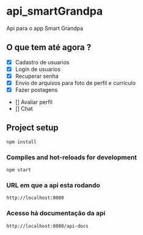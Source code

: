 # api_smartGrandpa

Api para o app Smart Grandpa


## O que tem até agora ?

- [X] Cadastro de usuarios
- [X] Login de usuarios
- [X] Recuperar senha
- [X] Envio de arquivos para foto de perfil e curriculo
- [X] Fazer postagens
- [] Avaliar perfil
- [] Chat

## Project setup
```
npm install
```

### Compiles and hot-reloads for development
```
npm start
```

### URL em que a api esta rodando
```
http://localhost:8080
```

### Acesso há documentação da api
```
http://localhost:8080/api-docs
```
